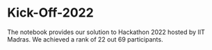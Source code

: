 # Kick-Off-2022
The notebook provides our solution to Hackathon 2022 hosted by IIT Madras. We achieved a rank of 22 out 69 participants.
